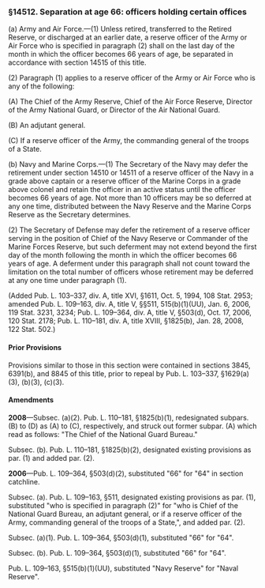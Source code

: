 ### §14512. Separation at age 66: officers holding certain offices ###

(a) Army and Air Force.—(1) Unless retired, transferred to the Retired Reserve, or discharged at an earlier date, a reserve officer of the Army or Air Force who is specified in paragraph (2) shall on the last day of the month in which the officer becomes 66 years of age, be separated in accordance with section 14515 of this title.

(2) Paragraph (1) applies to a reserve officer of the Army or Air Force who is any of the following:

(A) The Chief of the Army Reserve, Chief of the Air Force Reserve, Director of the Army National Guard, or Director of the Air National Guard.

(B) An adjutant general.

(C) If a reserve officer of the Army, the commanding general of the troops of a State.

(b) Navy and Marine Corps.—(1) The Secretary of the Navy may defer the retirement under section 14510 or 14511 of a reserve officer of the Navy in a grade above captain or a reserve officer of the Marine Corps in a grade above colonel and retain the officer in an active status until the officer becomes 66 years of age. Not more than 10 officers may be so deferred at any one time, distributed between the Navy Reserve and the Marine Corps Reserve as the Secretary determines.

(2) The Secretary of Defense may defer the retirement of a reserve officer serving in the position of Chief of the Navy Reserve or Commander of the Marine Forces Reserve, but such deferment may not extend beyond the first day of the month following the month in which the officer becomes 66 years of age. A deferment under this paragraph shall not count toward the limitation on the total number of officers whose retirement may be deferred at any one time under paragraph (1).

(Added Pub. L. 103–337, div. A, title XVI, §1611, Oct. 5, 1994, 108 Stat. 2953; amended Pub. L. 109–163, div. A, title V, §§511, 515(b)(1)(UU), Jan. 6, 2006, 119 Stat. 3231, 3234; Pub. L. 109–364, div. A, title V, §503(d), Oct. 17, 2006, 120 Stat. 2178; Pub. L. 110–181, div. A, title XVIII, §1825(b), Jan. 28, 2008, 122 Stat. 502.)

#### Prior Provisions ####

Provisions similar to those in this section were contained in sections 3845, 6391(b), and 8845 of this title, prior to repeal by Pub. L. 103–337, §1629(a)(3), (b)(3), (c)(3).

#### Amendments ####

**2008**—Subsec. (a)(2). Pub. L. 110–181, §1825(b)(1), redesignated subpars. (B) to (D) as (A) to (C), respectively, and struck out former subpar. (A) which read as follows: "The Chief of the National Guard Bureau."

Subsec. (b). Pub. L. 110–181, §1825(b)(2), designated existing provisions as par. (1) and added par. (2).

**2006**—Pub. L. 109–364, §503(d)(2), substituted "66" for "64" in section catchline.

Subsec. (a). Pub. L. 109–163, §511, designated existing provisions as par. (1), substituted "who is specified in paragraph (2)" for "who is Chief of the National Guard Bureau, an adjutant general, or if a reserve officer of the Army, commanding general of the troops of a State,", and added par. (2).

Subsec. (a)(1). Pub. L. 109–364, §503(d)(1), substituted "66" for "64".

Subsec. (b). Pub. L. 109–364, §503(d)(1), substituted "66" for "64".

Pub. L. 109–163, §515(b)(1)(UU), substituted "Navy Reserve" for "Naval Reserve".